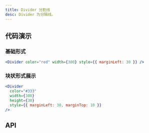```yaml
---
title: Divider 分割线
desc: Divider 为分隔线。
---
```


## 代码演示

### 基础形式

```jsx
<Divider color="red" width={300} style={{ marginLeft: 30 }} />
```

### 块状形式展示

```jsx
<Divider
  color="#333"
  width={300}
  height={30}
  style={{ marginLeft: 30, marginTop: 10 }}
/>
```

## API

<Props name="DividerProps" />
